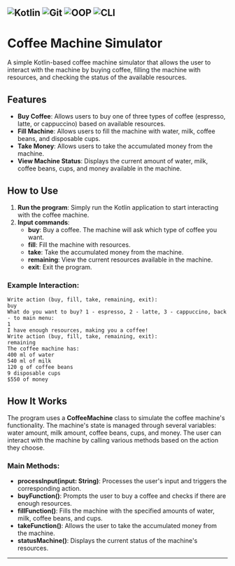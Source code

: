![Kotlin](https://img.shields.io/badge/Kotlin-7F52FF?style=for-the-badge&logo=kotlin&logoColor=white)
![Git](https://img.shields.io/badge/Git-F05032?style=for-the-badge&logo=git&logoColor=white)
![OOP](https://img.shields.io/badge/OOP-Object_Oriented_Programming-FF6F00?style=for-the-badge&logo=java&logoColor=white)
![CLI](https://img.shields.io/badge/CLI-Console_Application-4EAA25?style=for-the-badge&logo=gnu-bash&logoColor=white)
---

# Coffee Machine Simulator

A simple Kotlin-based coffee machine simulator that allows the user to interact with the machine by buying coffee, filling the machine with resources, and checking the status of the available resources.

## Features

- **Buy Coffee**: Allows users to buy one of three types of coffee (espresso, latte, or cappuccino) based on available resources.
- **Fill Machine**: Allows users to fill the machine with water, milk, coffee beans, and disposable cups.
- **Take Money**: Allows users to take the accumulated money from the machine.
- **View Machine Status**: Displays the current amount of water, milk, coffee beans, cups, and money available in the machine.

## How to Use

1. **Run the program**: Simply run the Kotlin application to start interacting with the coffee machine.
2. **Input commands**:
   - **buy**: Buy a coffee. The machine will ask which type of coffee you want.
   - **fill**: Fill the machine with resources.
   - **take**: Take the accumulated money from the machine.
   - **remaining**: View the current resources available in the machine.
   - **exit**: Exit the program.

### Example Interaction:

```plaintext
Write action (buy, fill, take, remaining, exit):
buy
What do you want to buy? 1 - espresso, 2 - latte, 3 - cappuccino, back - to main menu:
1
I have enough resources, making you a coffee!
Write action (buy, fill, take, remaining, exit):
remaining
The coffee machine has:
400 ml of water
540 ml of milk
120 g of coffee beans
9 disposable cups
$550 of money
```

## How It Works

The program uses a **CoffeeMachine** class to simulate the coffee machine's functionality. The machine's state is managed through several variables: water amount, milk amount, coffee beans, cups, and money. The user can interact with the machine by calling various methods based on the action they choose.

### Main Methods:

- **processInput(input: String)**: Processes the user's input and triggers the corresponding action.
- **buyFunction()**: Prompts the user to buy a coffee and checks if there are enough resources.
- **fillFunction()**: Fills the machine with the specified amounts of water, milk, coffee beans, and cups.
- **takeFunction()**: Allows the user to take the accumulated money from the machine.
- **statusMachine()**: Displays the current status of the machine's resources.
 
---

